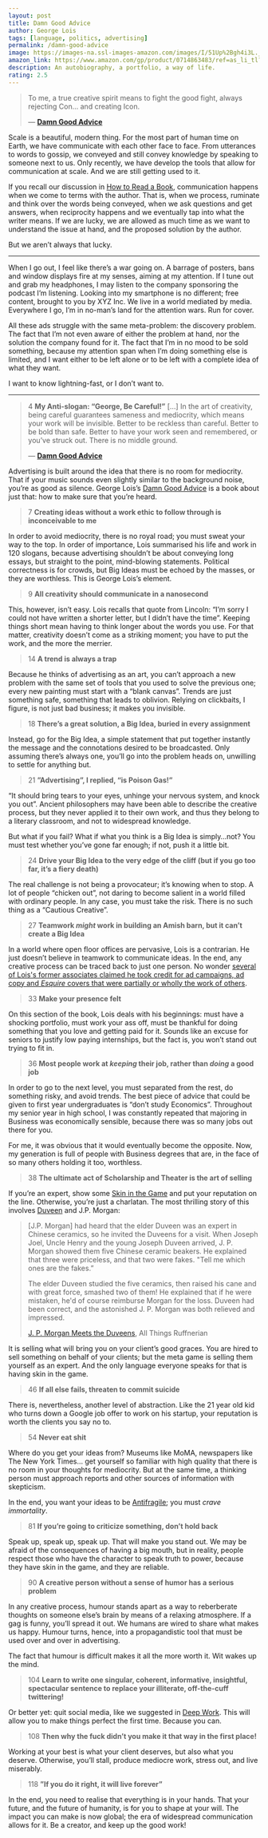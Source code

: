 ```yaml
---
layout: post
title: Damn Good Advice
author: George Lois
tags: [language, politics, advertising]
permalink: /damn-good-advice
image: https://images-na.ssl-images-amazon.com/images/I/51Up%2Bgh4i3L._SX355_BO1,204,203,200_.jpg
amazon_link: https://www.amazon.com/gp/product/0714863483/ref=as_li_tl?ie=UTF8&camp=1789&creative=9325&creativeASIN=0714863483&linkCode=as2&tag=alvaroduran-20&linkId=76bb26e62b6240189585b6050687322f
description: An autobiography, a portfolio, a way of life.
rating: 2.5
---
```

> To me, a true creative spirit means to fight the good fight, always rejecting Con... and creating Icon.
>
> — __[Damn Good Advice](https://www.amazon.com/gp/product/0714863483/ref=as_li_tl?ie=UTF8&camp=1789&creative=9325&creativeASIN=0714863483&linkCode=as2&tag=alvaroduran-20&linkId=76bb26e62b6240189585b6050687322f)__

Scale is a beautiful, modern thing. For the most part of human time on Earth, we have communicate with each other face to face. From utterances to words to gossip, we conveyed and still convey knowledge by speaking to someone next to us. Only recently, we have develop the tools that allow for communication at scale. And we are still getting used to it.

If you recall our discussion in [How to Read a Book](/how-to-read-a-book), communication happens when we come to terms with the author. That is, when we process, ruminate and think over the words being conveyed, when we ask questions and get answers, when reciprocity happens and we eventually tap into what the writer means. If we are lucky, we are allowed as much time as we want to understand the issue at hand, and the proposed solution by the author.

But we aren’t always that lucky.

<hr>

When I go out, I feel like there’s a war going on. A barrage of posters, bans and window displays fire at my senses, aiming at my attention. If I tune out and grab my headphones, I may listen to the company sponsoring the podcast I’m listening. Looking into my smartphone is no different; free content, brought to you by XYZ Inc. We live in a world mediated by media. Everywhere I go, I’m in no-man’s land for the attention wars. Run for cover.

All these ads struggle with the same meta-problem: the discovery problem. The fact that I’m not even aware of either the problem at hand, nor the solution the company found for it. The fact that I’m in no mood to be sold something, because my attention span when I’m doing something else is limited, and I want either to be left alone or to be left with a complete idea of what they want.

I want to know lightning-fast, or I don’t want to.

<hr>

> 4 __My Anti-slogan: “George, Be Careful!”__ […] In the art of creativity, being careful guarantees sameness and mediocrity, which means your work will be invisible. Better to be reckless than careful. Better to be bold than safe. Better to have your work seen and remembered, or you’ve struck out. There is no middle ground.
>
> — __[Damn Good Advice](https://www.amazon.com/gp/product/0714863483/ref=as_li_tl?ie=UTF8&camp=1789&creative=9325&creativeASIN=0714863483&linkCode=as2&tag=alvaroduran-20&linkId=76bb26e62b6240189585b6050687322f)__

Advertising is built around the idea that there is no room for mediocrity. That if your music sounds even slightly similar to the background noise, you’re as good as silence. George Lois’s [Damn Good Advice](https://www.amazon.com/gp/product/0714863483/ref=as_li_tl?ie=UTF8&camp=1789&creative=9325&creativeASIN=0714863483&linkCode=as2&tag=alvaroduran-20&linkId=76bb26e62b6240189585b6050687322f) is a book about just that: how to make sure that you’re heard.

> 7 __Creating ideas without a work ethic to follow through is inconceivable to me__

In order to avoid mediocrity, there is no royal road; you must sweat your way to the top. In order of importance, Lois summarised his life and work in 120 slogans, because advertising shouldn’t be about conveying long essays, but straight to the point, mind-blowing statements. Political correctness is for crowds, but Big Ideas must be echoed by the masses, or they are worthless. This is George Lois’s element.

> 9 __All creativity should communicate in a nanosecond__


This, however, isn’t easy. Lois recalls that quote from Lincoln: “I’m sorry I could not have written a shorter letter, but I didn’t have the time”. Keeping things short mean having to think longer about the words you use. For that matter, creativity doesn’t come as a striking moment; you have to put the work, and the more the merrier.

> 14 __A trend is always a trap__

Because he thinks of advertising as an art, you can’t approach a new problem with the same set of tools that you used to solve the previous one; every new painting must start with a “blank canvas”. Trends are just something safe, something that leads to oblivion. Relying on clickbaits, I figure, is not just bad business; it makes you invisible.

> 18 __There’s a great solution, a Big Idea, buried in every assignment__

Instead, go for the Big Idea, a simple statement that put together instantly the message and the connotations desired to be broadcasted. Only assuming there’s always one, you’ll go into the problem heads on, unwilling to settle for anything but.

> 21 __”Advertising”, I replied, “is Poison Gas!”__

“It should bring tears to your eyes, unhinge your nervous system, and knock you out”. Ancient philosophers may have been able to describe the creative process, but they never applied it to their own work, and thus they belong to a literary classroom, and not to widespread knowledge.

But what if you fail? What if what you think is a Big Idea is simply…not? You must test whether you’ve gone far enough; if not, push it a little bit.

> 24 __Drive your Big Idea to the very edge of the cliff (but if you go too far, it’s a fiery death)__

The real challenge is not being a provocateur; it’s knowing when to stop. A lot of people “chicken out”, not daring to become salient in a world filled with ordinary people. In any case, you must take the risk. There is no such thing as a “Cautious Creative”.

> 27 __Teamwork *might* work in building an Amish barn, but it can’t create a Big Idea__

In a world where open floor offices are pervasive, Lois is a contrarian. He just doesn’t believe in teamwork to communicate ideas. In the end, any creative process can be traced back to just one person. No wonder [several of Lois's former associates claimed he took credit for ad campaigns, ad copy and *Esquire* covers that were partially or wholly the work of others](https://www.thisamericanlife.org/383/transcript).

> 33 __Make your presence felt__

On this section of the book, Lois deals with his beginnings: must have a shocking portfolio, must work your ass off, must be thankful for doing something that you love and getting paid for it. Sounds like an excuse for seniors to justify low paying internships, but the fact is, you won’t stand out trying to fit in.

> 36 __Most people work at *keeping* their job, rather than *doing* a good job__

In order to go to the next level, you must separated from the rest, do something risky, and avoid trends. The best piece of advice that could be given to first year undergraduates is “don’t study Economics”. Throughout my senior year in high school, I was constantly repeated that majoring in  Business was economically sensible, because there was so many jobs out there for you.

For me, it was obvious that it would eventually become the opposite. Now, my generation is full of people with Business degrees that are, in the face of so many others holding it too, worthless.


> 38 __The ultimate act of Scholarship and Theater is the art of selling__

If you’re an expert, show some [Skin in the Game](/skin-in-the-game) and put your reputation on the line. Otherwise, you’re just a charlatan. The most thrilling story of this involves [Duveen](https://www.amazon.com/gp/product/1907970576/ref=as_li_tl?ie=UTF8&camp=1789&creative=9325&creativeASIN=1907970576&linkCode=as2&tag=alvaroduran-20&linkId=9a5065b964419b081adf6e632b59661e) and J.P. Morgan:

> [J.P. Morgan] had heard that the elder Duveen was an expert in Chinese ceramics, so he invited the Duveens for a visit. When Joseph Joel, Uncle Henry and the young Joseph Duveen arrived, J. P. Morgan showed them five Chinese ceramic beakers. He explained that three were priceless, and that two were fakes. "Tell me which ones are the fakes.”
>
> The elder Duveen studied the five ceramics, then raised his cane and with great force, smashed two of them! He explained that if he were mistaken, he'd of course reimburse Morgan for the loss. Duveen had been correct, and the astonished J. P. Morgan was both relieved and impressed.
>
> [J. P. Morgan Meets the Duveens](https://allthingsruffnerian.blogspot.com/2011/04/j-p-morgan-meets-duveens.html), All Things Ruffnerian

It is selling what will bring you on your client’s good graces. You are hired to sell something on behalf of your clients; but the meta game is selling them yourself as an expert. And the only language everyone speaks for that is having skin in the game.

> 46 __If all else fails, threaten to commit suicide__

There is, nevertheless, another level of abstraction. Like the 21 year old kid who turns down a Google job offer to work on his startup, your reputation is worth the clients you say no to.

> 54 __Never eat shit__

Where do you get your ideas from? Museums like MoMA, newspapers like The New York Times… get yourself so familiar with high quality that there is no room in your thoughts for mediocrity. But at the same time, a thinking person must approach reports and other sources of information with skepticism.

In the end, you want your ideas to be [Antifragile](https://www.amazon.com/gp/product/0812979680/ref=as_li_tl?ie=UTF8&camp=1789&creative=9325&creativeASIN=0812979680&linkCode=as2&tag=alvaroduran-20&linkId=6fc644194b9da371eefe70a2ec9c2a23); you must *crave immortality*.

> 81 __If you’re going to criticize something, don’t hold back__

Speak up, speak up, speak up. That will make you stand out. We may be afraid of the consequences of having a big mouth, but in reality, people respect those who have the character to speak truth to power, because they have skin in the game, and they are reliable.

> 90 __A creative person without a sense of humor has a serious problem__

In any creative process, humour stands apart as a way to reberberate thoughts on someone else’s brain by means of a relaxing atmosphere. If a gag is funny, you’ll spread it out. We humans are wired to share what makes us happy. Humour turns, hence, into a propagandistic tool that must be used over and over in advertising.

The fact that humour is difficult makes it all the more worth it. Wit wakes up the mind.

> 104 __Learn to write one singular, coherent, informative, insightful, spectacular sentence to replace your illiterate, off-the-cuff twittering!__

Or better yet: quit social media, like we suggested in [Deep Work](/deep-work). This will allow you to make things perfect the first time. Because you can.

> 108 __Then why the fuck didn’t you make it that way in the first place!__

Working at your best is what your client deserves, but also what you deserve. Otherwise, you’ll stall, produce mediocre work, stress out, and live miserably.

> 118 __”If you do it right, it will live forever”__

In the end, you need to realise that everything is in your hands. That your future, and the future of humanity, is for you to shape at your will. The impact you can make is now global; the era of widespread communication allows for it. Be a creator, and keep up the good work!
